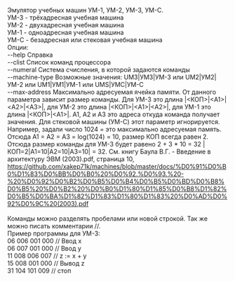 Эмулятор учебных машин УМ-1, УМ-2, УМ-3, УМ-С.<br/>
УМ-3 - трёхадресная учебная машина<br/>
УМ-2 - двухадресная учебная машина<br/>
УМ-1 - одноадресная учебная машина<br/>
УМ-С - безадресная или стековая учебная машина<br/>
Опции:<br/>
	--help	Справка<br/>
	--clist	Список команд процессора<br/>
	--numeral Система счисления, в которой задаются команды<br/>
	--machine-type	Возможные значения: UM3|УМ3|УМ-3 или UM2|УМ2|УМ-2 или UM1|УМ1|УМ-1 или UMS|УМС|УМ-С<br/>
	--max-address	Максимально адресуемая ячейка памяти. От данного параметра зависит размер команды. Для УМ-3 это длина |<КОП>|\<A1\>|\<A2\>|\<A3\>|, для УМ-2 это длина |<КОП>|\<A1\>|\<A2\>|, для УМ-1 это длина |<КОП>|\<A1\>|. А1, А2 и А3 это адреса откуда команда получает значения. Для стековой машины (УМ-С) этот параметр игнорируется. Например, задали число 1024 = это максимально адресуемая память. Отсюда A1 = A2 = A3 = log(1024) = 10, размер КОП всегда равен 2. Отсюда размер команды для УМ-3 будет равено 2 + 3 * 10 = 32 |КОП=2|A1=10|A2=10|A3=10| = 32. См. книгу Баула В.Г. - Введение в архитектуру ЭВМ (2003).pdf, страница 10, https://github.com/xakep71k/machines/blob/master/docs/%D0%91%D0%B0%D1%83%D0%BB%D0%B0%20%D0%92.%D0%93.%20-%20%D0%92%D0%B2%D0%B5%D0%B4%D0%B5%D0%BD%D0%B8%D0%B5%20%D0%B2%20%D0%B0%D1%80%D1%85%D0%B8%D1%82%D0%B5%D0%BA%D1%82%D1%83%D1%80%D1%83%20%D0%AD%D0%92%D0%9C%20(2003).pdf
<br/><br/>
Команды можно разделять пробелами или новой строкой. Так же можно писать комментарии //.<br/>
Пример программы для УМ-3:<br/>
06 006 001 000 // Ввод x<br/>
06 007 001 000 // Ввод y<br/>
11 008 006 007 // z := x + y<br/>
15 008 001 000 // Вывод z<br/>
31 104 101 009 // стоп<br/>
